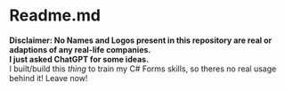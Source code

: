 # Readme.md
**Disclaimer: No Names and Logos present in this repository are real or adaptions of any real-life companies.  
I just asked ChatGPT for some ideas.**  
I built/build this *thing* to train my C# Forms skills, so theres no real usage behind it! Leave now!
